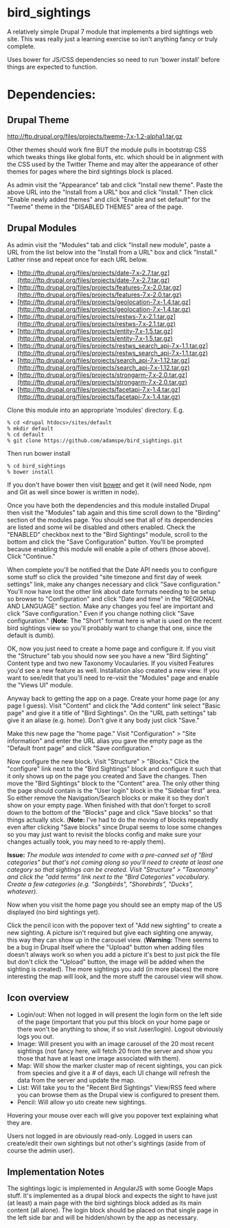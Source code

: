 # bird_sightings

A relatively simple Drupal 7 module that implements a bird sightings web site.
This was really just a learning exercise so isn't anything fancy or truly
complete.

Uses bower for JS/CSS dependencies so need to run 'bower install' before
things are expected to function.

# Dependencies:
## Drupal Theme
http://ftp.drupal.org/files/projects/tweme-7.x-1.2-alpha1.tar.gz

Other themes should work fine BUT the module pulls in bootstrap CSS which tweaks things like
global fonts, etc. which should be in alignment with the CSS used by the Twitter Theme and
may alter the appearance of other themes for pages where the bird sightings block is placed.

As admin visit the "Appearance" tab and click "Install new theme".  Paste the above URL into the
"Install from a URL" box and click "Install."  Then click "Enable newly added themes" and click
"Enable and set default" for the "Tweme" theme in the "DISABLED THEMES" area of the page.

## Drupal Modules
As admin visit the "Modules" tab and click "Install new module", paste a URL from the list below into
the "Install from a URL" box and click "Install."  Lather rinse and repeat once for each URL below.

- [http://ftp.drupal.org/files/projects/date-7.x-2.7.tar.gz](http://ftp.drupal.org/files/projects/date-7.x-2.7.tar.gz)
- [http://ftp.drupal.org/files/projects/features-7.x-2.0.tar.gz](http://ftp.drupal.org/files/projects/features-7.x-2.0.tar.gz)
- [http://ftp.drupal.org/files/projects/geolocation-7.x-1.4.tar.gz](http://ftp.drupal.org/files/projects/geolocation-7.x-1.4.tar.gz)
- [http://ftp.drupal.org/files/projects/restws-7.x-2.1.tar.gz](http://ftp.drupal.org/files/projects/restws-7.x-2.1.tar.gz)
- [http://ftp.drupal.org/files/projects/entity-7.x-1.5.tar.gz](http://ftp.drupal.org/files/projects/entity-7.x-1.5.tar.gz)
- [http://ftp.drupal.org/files/projects/restws_search_api-7.x-1.1.tar.gz](http://ftp.drupal.org/files/projects/restws_search_api-7.x-1.1.tar.gz)
- [http://ftp.drupal.org/files/projects/search_api-7.x-1.12.tar.gz](http://ftp.drupal.org/files/projects/search_api-7.x-1.12.tar.gz)
- [http://ftp.drupal.org/files/projects/strongarm-7.x-2.0.tar.gz](http://ftp.drupal.org/files/projects/strongarm-7.x-2.0.tar.gz)
- [http://ftp.drupal.org/files/projects/facetapi-7.x-1.4.tar.gz](http://ftp.drupal.org/files/projects/facetapi-7.x-1.4.tar.gz)

Clone this module into an appropriate 'modules' directory.
E.g.

```
% cd <drupal htdocs>/sites/default
% mkdir default
% cd default
% git clone https://github.com/adamspe/bird_sightings.git
```

Then run bower install

```
% cd bird_sightings
% bower install
```

If you don't have bower then visit [bower](http://bower.io/) and get it (will need Node, npm and Git as well since
bower is written in node).

Once you have both the dependencies and this module installed Drupal then visit the
"Modules" tab again and this time scroll down to the "Birding" section of the modules page.
You should see that all of its dependencies are listed and some wil be disabled and others enabled. 
Check the "ENABLED" checkbox next to the "Bird Sightings" module, scroll to the bottom and
click the "Save Configuration" button.  You'll be prompted because enabling this module will enable
a pile of others (those above).  Click "Continue."

When complete you'll be notified that the Date API needs you to configure some stuff so click the
provided "site timezone and first day of week settings" link, make any changes necessary and click
"Save configuration."  You'll now have lost the other link about date formats needing to be setup so
browse to "Configuration" and click "Date and time" in the "REGIONAL AND LANGUAGE" section.  Make
any changes you feel are important and click "Save configuration."  Even if you change nothing click
"Save configuration."  (**Note**: The "Short" format here is what is used on the recent bird sightings
view so you'll probably want to change that one, since the default is dumb).

OK, now you just need to create a home page and configure it.  If you visit the "Structure" tab you should
now see you have a new "Bird Sighting" Content type and two new Taxonomy Vocaularies.  If you visited Features
you'd see a new feature as well.  Installation also created a new view.  If you want to see/edit that you'll
need to re-visit the "Modules" page and enable the "Views UI" module.

Anyway back to getting the app on a page.  Create your home page (or any page I guess).
Visit "Content" and click the "Add content" link select "Basic page" and give it a title of 
"Bird Sightings".  On the "URL path settings" tab give it an aliase (e.g. home).
Don't give it any body just click "Save."

Make this new page the "home page."  Visit "Configuration" > "Site information" and enter the URL alias
you gave the empty page as the "Default front page" and click "Save configuration."

Now configure the new block.  Visit "Structure" > "Blocks."  Click the "configure" link next to the "Bird Sightings"
block and configure it such that it only shows up on the page you created and Save the changes.  Then move the
"Bird Sightings" block to the "Content" area.  The only other thing the page should contain is the "User login"
block in the "Sidebar first" area.  So either remove the Navigation/Search blocks or make it so they don't show
on your empty page.  When finished with that don't forget to scroll down to the bottom of the "Blocks" page and
click "Save blocks" so that things actually stick. (**Note:** I've had to do the moving of blocks repeatedly even after
clicking "Save blocks" since Drupal seems to lose some changes so you may just want to revisit the blocks config and
make sure your changes actually took, you may need to re-apply them).

**Issue:** _The module was intended to come with a pre-canned set of "Bird categories" but that's not coming along so you'll
need to create at least one category so that sightings can be created.  Visit "Structure" > "Taxonomy" and click the
"add terms" link next to the "Bird Categories" vocabulary.  Create a few categories (e.g. "Songbirds", "Shorebirds", "Ducks",
whatever)._

Now when you visit the home page you should see an empty map of the US displayed (no bird sightings yet).

Click the pencil icon with the popover text of "Add new sighting" to create a new sighting.  A picture isn't required
but give each sighting one anyway, this way they can show up in the carousel view.  (**Warning:** There seems to be a bug
in Drupal itself where the "Upload" button when adding files doesn't always work so when you add a picture it's best
to just pick the file but don't click the "Upload" button, the image will be added when the sighting is created).  The more
sightings you add (in more places) the more interesting the map will look, and the more stuff the carousel view will show.

## Icon overview
- Login/out: When not logged in will present the login form on the left side of the page (important that you put this block
on your home page or there won't be anything to show, if so visit /user/login).  Logout obviously logs you out.
- Image: Will present you with an image carousel of the 20 most recent sightings (not fancy here, will fetch 20 from the server
and show you those that have at least one image associated with them).
- Map: Will show the marker cluster map of recent sightings, you can pick from species and give it a # of days, each UI change
will refresh the data from the server and update the map.
- List: Will take you to the "Recent Bird Sightings" View/RSS feed where you can browse them as the Drupal view is configured to
present them.
- Pencil: Will allow yo uto create new sightings.

Hovering your mouse over each will give you popover text explaining what they are.

Users not logged in are obviously read-only.  Logged in users can create/edit their own sightings but not other's sightings
(aside from of course the admin user).

## Implementation Notes
The sightings logic is implemented in AngularJS with some Google Maps stuff.
It's implemented as a drupal block and expects the sight to have just (at least)
a main page with the bird sightings block added as its main content (all alone).
The login block should be placed on that single page in the left side bar and will
be hidden/shown by the app as necessary.

